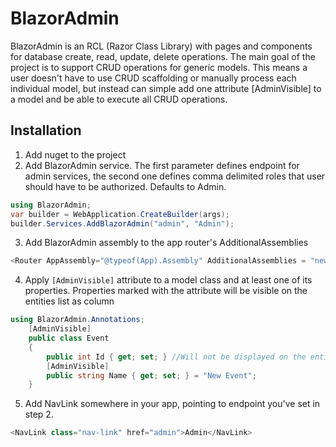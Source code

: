 # BlazorAdmin
BlazorAdmin is an RCL (Razor Class Library) with pages and components for database create, read, update, delete operations. The main goal of the project is to support CRUD operations for generic models. This means a user doesn't have to use CRUD scaffolding or manually process each individual model, but instead can simple add one attribute [AdminVisible] to a model and be able to execute all CRUD operations.
## Installation
1. Add nuget to the project
2. Add BlazorAdmin service. The first parameter defines endpoint for admin services, the second one defines comma delimited roles that user should have to be authorized. Defaults to Admin.
```C#
using BlazorAdmin;
var builder = WebApplication.CreateBuilder(args);
builder.Services.AddBlazorAdmin("admin", "Admin");
```
3. Add BlazorAdmin assembly to the app router's AdditionalAssemblies
```C#
<Router AppAssembly="@typeof(App).Assembly" AdditionalAssemblies = "new [] {typeof(BlazorAdmin.Pages.AdminIndex).Assembly}">
```
4. Apply ``[AdminVisible]`` attribute to a model class and at least one of its properties. Properties marked with the attribute will be visible on the entities list as column
```C#
using BlazorAdmin.Annotations;
    [AdminVisible]
    public class Event
    {
        public int Id { get; set; } //Will not be displayed on the entities list
        [AdminVisible]
        public string Name { get; set; } = "New Event";
    }
```
5. Add NavLink somewhere in your app, pointing to endpoint you've set in step 2.
```C#
<NavLink class="nav-link" href="admin">Admin</NavLink>
```

